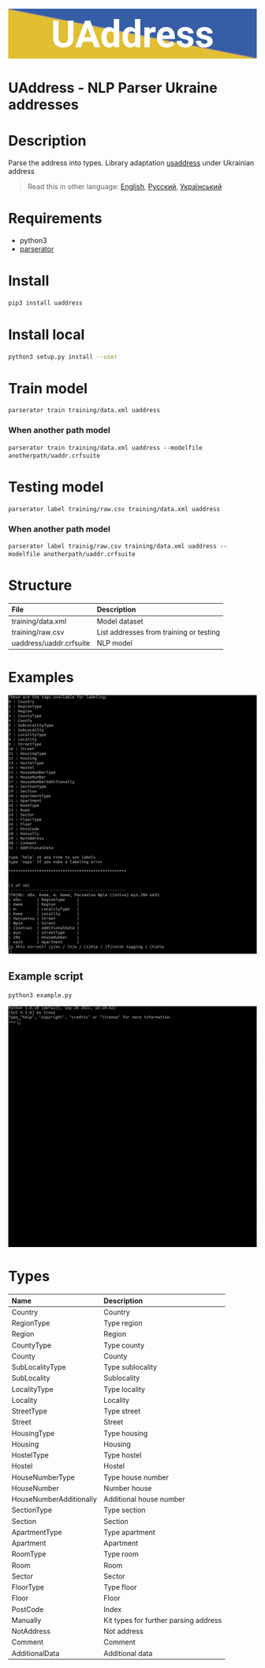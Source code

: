 ![header](doc/header.png)
# UAddress - NLP Parser Ukraine addresses

# Description
Parse the address into types. Library adaptation [usaddress](https://github.com/datamade/usaddress) under Ukrainian address

> Read this in other language: [English](README.en.md), [Русский](README.md), [Український](README.ua.md)

# Requirements
* python3
* [parserator](https://github.com/martinjack/parserator)

# Install
```sh
pip3 install uaddress
```
# Install local
```sh
python3 setup.py install --user
```

# Train model
```shell
parserator train training/data.xml uaddress
```
### When another path model
```shell
parserator train training/data.xml uaddress --modelfile anotherpath/uaddr.crfsuite
```

# Testing model
```shell
parserator label training/raw.csv training/data.xml uaddress
```
### When another path model
```shell
parserator label trainig/raw.csv training/data.xml uaddress --modelfile anotherpath/uaddr.crfsuite
```

# Structure
| File                      | Description                                   |
| :-------------            | :-------------                                |
| training/data.xml         | Model dataset                                 |
| training/raw.csv          | List addresses from training or testing       |
| uaddress/uaddr.crfsuite   | NLP model                                     |

# Examples
![example1](doc/example1.gif)

## Example script
```sh 
python3 example.py
```
![example2](doc/example2.gif)

# Types
| Name                      | Description                                   |
| :-------------            | :-------------                                |
| Country                   | Country                                       |
| RegionType                | Type region                                   |
| Region                    | Region                                        |
| CountyType                | Type county                                   |
| County                    | County                                        |
| SubLocalityType           | Type sublocality                              |
| SubLocality               | Sublocality                                   |
| LocalityType              | Type locality                                 |
| Locality                  | Locality                                      |
| StreetType                | Type street                                   |
| Street                    | Street                                        |
| HousingType               | Type housing                                  |
| Housing                   | Housing                                       |
| HostelType                | Type hostel                                   |
| Hostel                    | Hostel                                        |
| HouseNumberType           | Type house number                             |
| HouseNumber               | Number house                                  |
| HouseNumberAdditionally   | Additional house number                       |
| SectionType               | Type section                                  |
| Section                   | Section                                       |
| ApartmentType             | Type apartment                                |
| Apartment                 | Apartment                                     |
| RoomType                  | Type room                                     |
| Room                      | Room                                          |
| Sector                    | Sector                                        |
| FloorType                 | Type floor                                    |
| Floor                     | Floor                                         |
| PostCode                  | Index                                         |
| Manually                  | Kit types for further parsing address         |
| NotAddress                | Not address                                   |
| Comment                   | Comment                                       |
| AdditionalData            | Additional data                               |